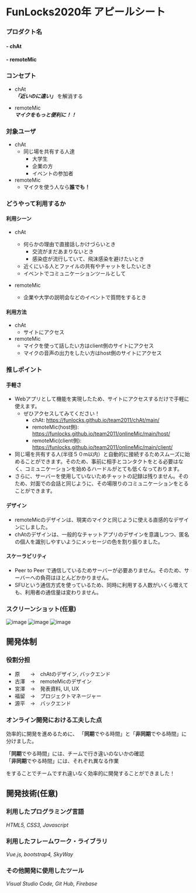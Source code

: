 # FunLocks2020年 アピールシート

### プロダクト名
#### - chAt
#### - remoteMic

### コンセプト

- chAt  
 ***「近いのに遠い」*** を解消する
 
- remoteMic  
 ***マイクをもっと便利に！！***

### 対象ユーザ
- chAt
	- 同じ場を共有する人達
		- 大学生
		- 企業の方
		- イベントの参加者
- remoteMic
	- マイクを使う人なら**誰でも！**

### どうやって利用するか

#### 利用シーン
- chAt
	 - 何らかの理由で直接話しかけづらいとき
		 - 交流がまだあまりないとき
		 - 感染症が流行していて、飛沫感染を避けたいとき
	 - 近くにいる人とファイルの共有やチャットをしたいとき
	 - イベントでコミュニケーションツールとして

- remoteMic
  - 企業や大学の説明会などのイベントで質問をするとき
#### 利用方法
- chAt
	- サイトにアクセス
- remoteMic
	- マイクを使って話したい方はclient側のサイトにアクセス
	- マイクの音声の出力をしたい方はhost側のサイトにアクセス


### 推しポイント  
#### 手軽さ
- Webアプリとして機能を実現したため、サイトにアクセスするだけで手軽に使えます。
	- ぜひアクセスしてみてください！
		- chAt: https://funlocks.github.io/team2011/chAt/main/
		- remoteMic(host側): https://funlocks.github.io/team2011/onlineMic/main/host/
		- remoteMic(client側): https://funlocks.github.io/team2011/onlineMic/main/client/
- 同じ場を共有する人(半径５０m以内）と自動的に接続するためスムーズに始めることができます。そのため、事前に相手とコンタクトをとる必要はなく、コミュニケーションを始めるハードルがとても低くなっております。
- さらに、サーバーを使用していないためチャットの記録は残りません。そのため、対面での会話と同じように、その場限りのコミュニケーションをとることができます。
#### デザイン
- remoteMicのデザインは、現実のマイクと同じように使える直感的なデザインにしました。 
- chAtのデザインは、一般的なチャットアプリのデザインを意識しつつ、匿名の個人を識別しやすいようにメッセージの色を割り振りました。
#### スケーラビリティ
- Peer to Peer で通信しているためサーバーが必要ありません。そのため、サーバーへの負荷はほとんどかかりません。
- SFUという通信方式を使っているため、同時に利用する人数がいくら増えても、利用者の通信量は変わりません。


### スクリーンショット(任意)
![image](https://user-images.githubusercontent.com/68597660/102520667-45e95d00-40d7-11eb-8da4-078c89037778.png)
![image](https://user-images.githubusercontent.com/68597660/102520732-56013c80-40d7-11eb-9e53-51d96456198c.png)
![image](https://user-images.githubusercontent.com/68597660/102522780-0708d680-40da-11eb-9d26-845b96808757.png)


## 開発体制
### 役割分担
- 原　　->　chAtのデザイン, バックエンド
- 古澤　->　remoteMicのデザイン
- 宮澤　->　発表資料, UI, UX
- 福留　->　プロジェクトマネージャー
- 源平　->　バックエンド

### オンライン開発における工夫した点
効率的に開発を進めるために、
「**同期**でやる時間」と「**非同期**でやる時間」に分けました。

「**同期**でやる時間」には、チームで行き違いのないかの確認  
「**非同期**でやる時間」には、それぞれ異なる作業  

をすることでチームですれ違いなく効率的に開発することができました！

## 開発技術(任意)
### 利用したプログラミング言語
*HTML5, CSS3, Javascript*

### 利用したフレームワーク・ライブラリ
*Vue.js, bootstrap4, SkyWay*

### その他開発に使用したツール
*Visual Studio Code, Git Hub, Firebase*
